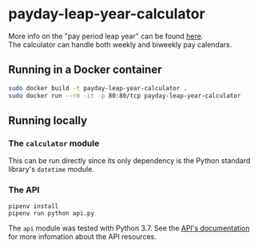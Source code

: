 # payday-leap-year-calculator
More info on the "pay period leap year" can be found [here](https://www.wagehourinsights.com/2014/12/the-pay-period-leap-year-handling-an-extra-pay-period-in-2015/).  
The calculator can handle both weekly and biweekly pay calendars.

## Running in a Docker container
```bash
sudo docker build -t payday-leap-year-calculator .
sudo docker run --rm -it -p 80:80/tcp payday-leap-year-calculator
```

## Running locally
### The `calculator` module
This can be run directly since its only dependency is the Python standard library's `datetime` module.

### The API
```
pipenv install
pipenv run python api.py
```
The `api` module was tested with Python 3.7. See the [API's documentation](api_documentation.md) for more infomation about the API resources.
